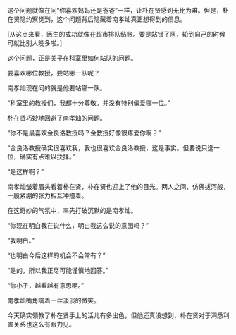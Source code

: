 这个问题就像在问“你喜欢妈妈还是爸爸”一样，让朴在贤感到无比为难。但是，朴在贤隐约察觉到，这个问题背后隐藏着南孝灿真正想得到的信息。

[从这点来看，医生的成功就像在超市排队结账。要是站错了队，轮到自己的时候可就比别人晚多啦。]

这个问题，正是关乎在科室里如何站队的问题。

要喜欢哪位教授，要站哪一队呢？

南孝灿现在问的就是他要站哪一队。

“科室里的教授们，我都十分尊敬。并没有特别偏爱哪一位。”

朴在贤巧妙地回避了南孝灿的问题。

“你不是最喜欢金良洛教授吗？金教授好像很疼爱你啊？”

“金良洛教授确实很喜欢我，我也很喜欢金良洛教授，这是事实。但要说只选一位，确实有点难以抉择。”

“是这样啊？”

南孝灿皱着眉头看着朴在贤，朴在贤也迎上了他的目光。两人之间，仿佛拔河般，一股紧绷的张力相互冲撞着。

在这奇妙的气氛中，率先打破沉默的是南孝灿。

“你现在明白我在说什么，明白我这么说的意图吗？”

“我明白。”

“也明白今后这样的机会不会常有？”

“是的，所以我正尽可能谨慎地回答。”

“你小子，越看越有意思啊。”

南孝灿嘴角噙着一丝淡淡的微笑。

今天确实领教了朴在贤手上的活儿有多出色，但他还真没想到，朴在贤对于洞悉利害关系也这么有眼力见。